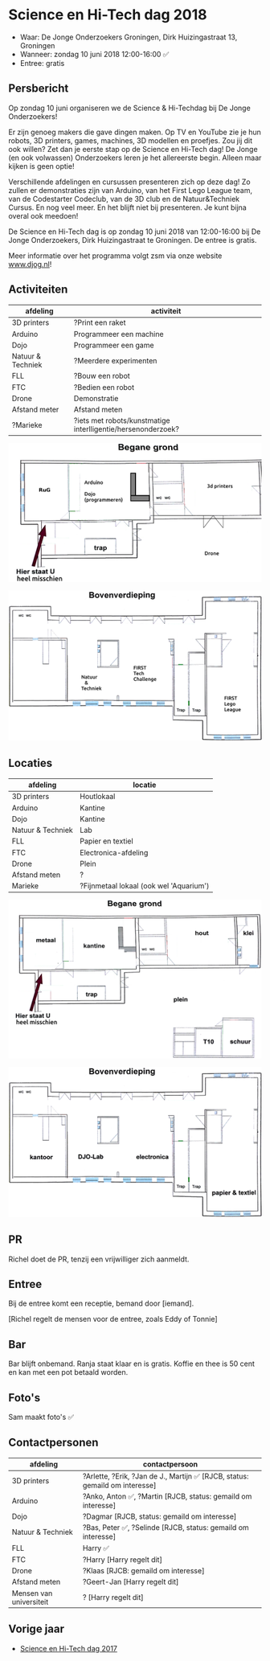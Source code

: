 # Science en Hi-Tech dag 2018

 * Waar: De Jonge Onderzoekers Groningen, Dirk Huizingastraat 13, Groningen
 * Wanneer: zondag 10 juni 2018 12:00-16:00 :white_check_mark:
 * Entree: gratis

## Persbericht

Op zondag 10 juni organiseren we de Science & Hi-Techdag bij De Jonge Onderzoekers!

Er zijn genoeg makers die gave dingen maken. Op TV en YouTube zie je hun robots, 3D printers, games, machines, 3D modellen en proefjes. Zou jij dit ook willen? Zet dan je eerste stap op de Science en Hi-Tech dag! De Jonge (en ook volwassen) Onderzoekers leren je het allereerste begin. Alleen maar kijken is geen optie!

Verschillende afdelingen en cursussen presenteren zich op deze dag! Zo zullen er demonstraties zijn van Arduino, van het First Lego League team, van de Codestarter Codeclub, van de 3D club en de Natuur&Techniek Cursus. En nog veel meer. En het blijft niet bij presenteren. Je kunt bijna overal ook meedoen! 

De Science en Hi-Tech dag is op zondag 10 juni 2018 van 12:00-16:00 bij De Jonge Onderzoekers, Dirk Huizingastraat te Groningen. De entree is gratis.

Meer informatie over het programma volgt zsm via onze website www.djog.nl!

## Activiteiten

afdeling|activiteit
---|---
3D printers|?Print een raket
Arduino|Programmeer een machine
Dojo|Programmeer een game
Natuur & Techniek|?Meerdere experimenten
FLL|?Bouw een robot
FTC|?Bedien een robot
Drone|Demonstratie
Afstand meter|Afstand meten
?Marieke|?iets met robots/kunstmatige interlligentie/hersenonderzoek?

![Activiteiten begane grond](begane_grond_activiteiten.png)

![Activiteiten boven](boven_activiteiten.png)

## Locaties

afdeling|locatie
---|---
3D printers|Houtlokaal
Arduino|Kantine
Dojo|Kantine
Natuur & Techniek|Lab
FLL|Papier en textiel
FTC|Electronica-afdeling
Drone|Plein
Afstand meten|?
Marieke|?Fijnmetaal lokaal (ook wel 'Aquarium')

![Activiteiten begane grond](begane_grond.png)

![Activiteiten boven](boven.png)

## PR

Richel doet de PR, tenzij een vrijwilliger zich aanmeldt.

## Entree

Bij de entree komt een receptie, bemand door [iemand].

[Richel regelt de mensen voor de entree, zoals Eddy of Tonnie]

## Bar

Bar blijft onbemand.
Ranja staat klaar en is gratis.
Koffie en thee is 50 cent en kan met een pot betaald worden.

## Foto's

Sam maakt foto's :white_check_mark:

## Contactpersonen

afdeling|contactpersoon
---|---
3D printers|?Arlette, ?Erik, ?Jan de J., Martijn :white_check_mark: [RJCB, status: gemaild om interesse]
Arduino|?Anko, Anton :white_check_mark:, ?Martin [RJCB, status: gemaild om interesse]
Dojo|?Dagmar [RJCB, status: gemaild om interesse]
Natuur & Techniek|?Bas, Peter :white_check_mark:, ?Selinde  [RJCB, status: gemaild om interesse]
FLL|Harry :white_check_mark:
FTC|?Harry [Harry regelt dit]
Drone|?Klaas [RJCB: gemaild om interesse]
Afstand meten|?Geert-Jan [Harry regelt dit]
Mensen van universiteit|? [Harry regelt dit]

## Vorige jaar

 * [Science en Hi-Tech dag 2017](https://github.com/richelbilderbeek/science_en_hi-tech_dag_2017)
